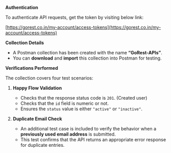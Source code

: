 **Authentication**

To authenticate API requests, get the token by visiting below link:

[https://gorest.co.in/my-account/access-tokens](https://gorest.co.in/my-account/access-tokens)

**Collection Details**

* A Postman collection has been created with the name **“GoRest-APIs”**.
* You can **download** and **import** this collection into Postman for testing.

 **Verifications Performed**

The collection covers four test scenarios:

1. **Happy Flow Validation**

   * Checks that the response status code is `201`. (Created user)
   * Checks that the `id` field is numeric or not.
   * Ensures the `status` value is either `"active"` or `"inactive"`.

2. **Duplicate Email Check**

   * An additional test case is included to verify the behavior when a **previously used email address** is submitted.
   * This test confirms that the API returns an appropriate error response for duplicate entries.
